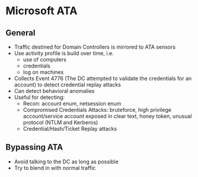 # Microsoft ATA

## General

- Traffic destined for Domain Controllers is mirrored to ATA sensors
- Use activity profile is build over time, i.e.
  - use of computers
  - credentials
  - log on machines
- Collects Event 4776 (The DC attempted to validate the credentials for an account) to detect credential replay attacks
- Can detect behavioral anomalies
- Useful for detecting:
  - Recon: account enum, netsession enum
  - Compromised Credentials Attacks: bruteforce, high privilege account/service account exposed in clear text, honey token, unusual protocol (NTLM and Kerberos)
  - Credential/Hash/Ticket Replay attacks

## Bypassing ATA

- Avoid talking to the DC as long as possible
- Try to blend in with normal traffic
